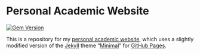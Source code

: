 # Personal Academic Website

[![Gem Version](https://badge.fury.io/rb/jekyll-theme-minimal.svg)](https://badge.fury.io/rb/jekyll-theme-minimal)

This is a repository for my [personal academic website](https://alephmembeth.github.io/), which uses a slightly modified version of the [Jekyll](https://jekyllrb.com/) theme “[Minimal](https://github.com/pages-themes/minimal)” for [GitHub Pages](https://pages.github.com/).
